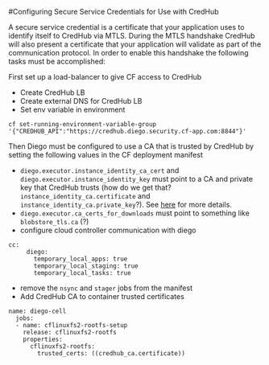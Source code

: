#Configuring Secure Service Credentials for Use with CredHub

A secure service credential is a certificate that your application uses to identify itself to CredHub via MTLS. During 
the MTLS handshake CredHub will also present a certificate that your application will validate as part of the 
communication protocol. In order to enable this handshake the following tasks must be accomplished:

First set up a load-balancer to give CF access to CredHub

* Create CredHub LB
* Create external DNS for CredHub LB
* Set env variable in environment
```
cf set-running-environment-variable-group '{"CREDHUB_API":"https://credhub.diego.security.cf-app.com:8844"}'
```


Then Diego must be configured to use a CA that is trusted by CredHub by setting the following values in the CF deployment manifest

* `diego.executor.instance_identity_ca_cert` and `diego.executor.instance_identity_key` must point to a CA and 
  private key that CredHub trusts (how do we get that? `instance_identity_ca.certificate` and 
  `instance_identity_ca.private_key`?). See 
  [here](https://github.com/cloudfoundry/diego-release/blob/develop/docs/instance-identity.md) for more details.
* `diego.executor.ca_certs_for_downloads` must point to something like `blobstore_tls.ca` (?)
* configure cloud controller communication with diego
```
cc:
     diego:
       temporary_local_apps: true
       temporary_local_staging: true
       temporary_local_tasks: true
 ```
* remove the `nsync` and `stager` jobs from the manifest
* Add CredHub CA to container trusted certificates 
```
name: diego-cell 
  jobs: 
  - name: cflinuxfs2-rootfs-setup
    release: cflinuxfs2-rootfs
    properties:
      cflinuxfs2-rootfs:
        trusted_certs: ((credhub_ca.certificate))
```
